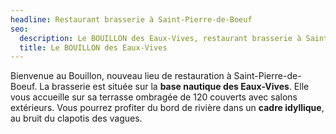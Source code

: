 ```yaml
---
headline: Restaurant brasserie à Saint-Pierre-de-Boeuf
seo:
  description: Le BOUILLON des Eaux-Vives, restaurant brasserie à Saint-Pierre de Boeuf
  title: Le BOUILLON des Eaux-Vives
---
```


Bienvenue au Bouillon, nouveau lieu de restauration à Saint-Pierre-de-Boeuf. La brasserie est située sur la **base nautique des Eaux-Vives**. Elle vous accueille sur sa terrasse ombragée de 120 couverts avec salons extérieurs. Vous pourrez profiter du bord de rivière dans un **cadre idyllique**, au bruit du clapotis des vagues.
